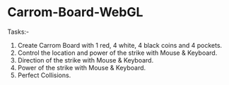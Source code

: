 # Carrom-Board-WebGL
Tasks:-
1) Create Carrom Board with 1 red, 4 white, 4 black coins and 4 pockets.
2) Control the location and power of the strike with Mouse & Keyboard.
3) Direction of the strike with Mouse & Keyboard.
4) Power of the strike with Mouse & Keyboard.
5) Perfect Collisions.

